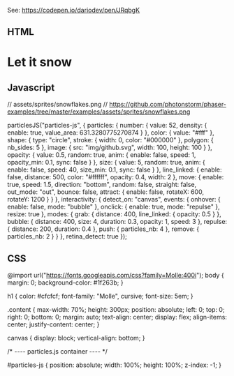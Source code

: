 
See:  https://codepen.io/dariodev/pen/JRqbgK

## HTML

<!-- particles.js container -->
<div id="particles-js"></div>
<!-- particles.js lib - https://github.com/VincentGarreau/particles.js
<script src="https://cdn.jsdelivr.net/particles.js/2.0.0/particles.min.js"></script>-->
<!-- content -->
<div class="content">
  <h1>Let it snow</h1>
</div>

## Javascript

// assets/sprites/snowflakes.png
// https://github.com/photonstorm/phaser-examples/tree/master/examples/assets/sprites/snowflakes.png

particlesJS("particles-js", {
  particles: {
    number: {
      value: 52,
      density: {
        enable: true,
        value_area: 631.3280775270874
      }
    },
    color: {
      value: "#fff"
    },
    shape: {
      type: "circle",
      stroke: {
        width: 0,
        color: "#000000"
      },
      polygon: {
        nb_sides: 5
      },
      image: {
        src: "img/github.svg",
        width: 100,
        height: 100
      }
    },
    opacity: {
      value: 0.5,
      random: true,
      anim: {
        enable: false,
        speed: 1,
        opacity_min: 0.1,
        sync: false
      }
    },
    size: {
      value: 5,
      random: true,
      anim: {
        enable: false,
        speed: 40,
        size_min: 0.1,
        sync: false
      }
    },
    line_linked: {
      enable: false,
      distance: 500,
      color: "#ffffff",
      opacity: 0.4,
      width: 2
    },
    move: {
      enable: true,
      speed: 1.5,
      direction: "bottom",
      random: false,
      straight: false,
      out_mode: "out",
      bounce: false,
      attract: {
        enable: false,
        rotateX: 600,
        rotateY: 1200
      }
    }
  },
  interactivity: {
    detect_on: "canvas",
    events: {
      onhover: {
        enable: false,
        mode: "bubble"
      },
      onclick: {
        enable: true,
        mode: "repulse"
      },
      resize: true
    },
    modes: {
      grab: {
        distance: 400,
        line_linked: {
          opacity: 0.5
        }
      },
      bubble: {
        distance: 400,
        size: 4,
        duration: 0.3,
        opacity: 1,
        speed: 3
      },
      repulse: {
        distance: 200,
        duration: 0.4
      },
      push: {
        particles_nb: 4
      },
      remove: {
        particles_nb: 2
      }
    }
  },
  retina_detect: true
});


## CSS

@import url("https://fonts.googleapis.com/css?family=Molle:400i");
body {
  margin: 0;
  background-color: #1f263b;
}

h1 {
  color: #cfcfcf;
  font-family: "Molle", cursive;
  font-size: 5em;
}

.content {
  max-width: 70%;
  height: 300px;
  position: absolute;
  left: 0;
  top: 0;
  right: 0;
  bottom: 0;
  margin: auto;
  text-align: center;
  display: flex;
  align-items: center;
  justify-content: center;
}

canvas {
  display: block;
  vertical-align: bottom;
}

/* ---- particles.js container ---- */

#particles-js {
  position: absolute;
  width: 100%;
  height: 100%;
  z-index: -1;
}
